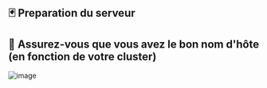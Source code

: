  ## 🃏 Preparation du serveur
 

:horse: Assurez-vous que vous avez le bon nom d'hôte (en fonction de votre cluster)
 ----------------------------------------------------------------------------
![image](images/1.1PNG)
